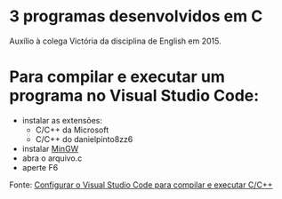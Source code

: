 # 3 programas desenvolvidos em C
 Auxílio à colega Victória da disciplina de English em 2015.

# Para compilar e executar um programa no Visual Studio Code:
* instalar as extensões:
  * C/C++ da Microsoft
  * C/C++ do danielpinto8zz6
* instalar [MinGW](www.osdn.net/projects/mingw/downloads/68260/mingw-get-setup.exe)
* abra o arquivo.c
* aperte F6

Fonte: [Configurar o Visual Studio Code para compilar e executar C/C++](www.youtube.com/watch?v=aXVzbzwZuYc)

